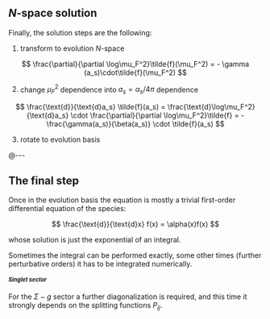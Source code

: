 ## $N$-space solution

Finally, the solution steps are the following:

1. transform to evolution $N$-space

$$
\frac{\partial}{\partial \log\mu_F^2}\tilde{f}(\mu_F^2)
= - \gamma (a_s)\cdot\tilde{f}(\mu_F^2)
$$

2. change $\mu_F^2$ dependence into $a_s = \alpha_s / 4\pi$ dependence

$$
\frac{\text{d}}{\text{d}a_s} \tilde{f}(a_s) =
\frac{\text{d}\log\mu_F^2}{\text{d}a_s} \cdot
\frac{\partial}{\partial \log\mu_F^2}\tilde{f} = -
\frac{\gamma(a_s)}{\beta(a_s)} \cdot \tilde{f}(a_s)
$$

3. rotate to evolution basis

@---

## The final step

Once in the evolution basis the equation is mostly a trivial first-order
differential equation of the species:

$$
\frac{\text{d}}{\text{d}x} f(x) = \alpha(x)f(x)
$$

whose solution is just the exponential of an integral.

Sometimes the integral can be performed exactly, some other times (further
perturbative orders) it has to be integrated numerically.

<h5 style="font-size: 0.8em; text-align: left">Singlet sector</h5>

For the $\Sigma-g$ sector a further diagonalization is required, and this time
it strongly depends on the splitting functions $P_{ij}$.
